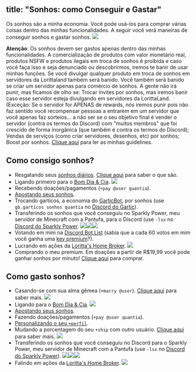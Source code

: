 title: "Sonhos: como Conseguir e Gastar"
---
Os sonhos são a minha economia. Você pode usá-los para comprar várias coisas dentro das minhas funcionalidades. A seguir você verá maneiras de conseguir sonhos e gastar sonhos. <img src="https://cdn.discordapp.com/emojis/593979718919913474.png?v=1" class="inline-emoji">

**Atenção**: Os sonhos devem ser gastos apenas dentro das minhas funcionalidades. A comercialização de produtos com valor monetário real, produtos NSFW e produtos ilegais em troca de sonhos é proibida e caso você faça isso e seja denunciado ou descobrirmos, iremos te banir de usar minhas funções. Se você divulgar qualquer produto em troca de sonhos em servidores da Lorittaland também será banido. Você também será banido se criar um servidor apenas para comércio de sonhos. A gente não irá punir, mas ficamos de olho se: Trocar invites por sonhos, mas iremos banir caso esse servidor esteja divulgando em servidores da LorittaLand. (Exceção: Se o servidor for APENAS de rewards, nós iremos punir pois não faz sentido você recompensar pessoas a entrarem em um servidor que você apenas faz sorteios... a não ser se o seu objetivo final é vender o servidor (contra os termos do Discord) com "muitos membros" que foi crescido de forma inorgânica (que também é contra os termos do Discord); Vendas de serviços (como criar servidores, desenhos, etc) por sonhos; Boost por sonhos. [Clique aqui](/guidelines) para ler as minhas guidelines. 

## Como consigo sonhos?
* Resgatando seus [sonhos diários](/daily). [Clique aqui](/extras/faq-loritta/daily) para saber o que são.
* Ligando primeiro para o [Bom Dia & Cia](/extras/faq-loritta/bomdiaecia). <img src="https://cdn.discordapp.com/emojis/763231811723460629.png?v=1" class="inline-emoji">
* Recebendo doações/pagamentos (`+pay @user quantia`).
* [Apostando seus sonhos](/extras/faq-loritta/betting-sonhos).
* Trocando garticos, a economia do [GarticBot](https://top.gg/bot/487328045275938828), por sonhos (use `gb.garticos sonhos quantia` no [Discord do Gartic](https://discord.gg/gartic)).
* Transferindo os sonhos que você conseguiu no Sparkly Power, meu servidor de Minecraft com a Pantufa, para o Discord (use `-lsx` no [Discord do Sparkly Power](https://discord.gg/sparklypower).  <img src="https://cdn.discordapp.com/emojis/672779636878606346.png?v=1" class="inline-emoji"><img src="https://cdn.discordapp.com/emojis/672779665366319104.png?v=1" class="inline-emoji"><img src="https://cdn.discordapp.com/emojis/672779686098501643.png?v=1" class="inline-emoji">
* Votando em mim na [Discord Bot List](https://discordbots.org/bot/loritta) (sabia que a cada 60 votos em mim você ganha uma [key premium](/extras/faq-loritta/premium-keys)?).
* Lucrando em ações da [Loritta's Home Broker](/extras/faq-loritta/loritta-home-broker). <img src="https://cdn.discordapp.com/emojis/788434890927505448.png?v=1" class="inline-emoji">
* Comprando o meu premium. Em doações a partir de R$19,99 você pode ganhar sonhos por minuto! [Clique aqui](/donate) para comprar.

## Como gasto sonhos?
* Casando-se com sua alma gêmea (`+marry @user`). [Clique aqui](/extras/faq-loritta/love) para saber mais. <img src="https://cdn.discordapp.com/emojis/519901735666581514.png?v=1" class="inline-emoji">
* Ligando para o [Bom Dia & Cia](/extras/faq-loritta/bomdiaecia). <img src="https://cdn.discordapp.com/emojis/763231811723460629.png?v=1" class="inline-emoji">
* [Apostando seus sonhos](/extras/faq-loritta/betting-sonhos).
* Fazendo doações/pagamentos (`+pay @user quantia`).
* [Personalizando o seu `+perfil`](/extras/faq-loritta/profile-customization).
* Mudando a porcentagem do seu `+ship` com outro usuário. [Clique aqui](/extras/faq-loritta/love) para saber mais. <img src="https://cdn.discordapp.com/emojis/519901735666581514.png?v=1" class="inline-emoji">
* Transferindo os sonhos que você conseguiu no Discord para o Sparkly Power, meu servidor de Minecraft com a Pantufa (use `-lsx` no [Discord do Sparkly Power](https://discord.gg/sparklypower)). <img src="https://cdn.discordapp.com/emojis/672779636878606346.png?v=1" class="inline-emoji"><img src="https://cdn.discordapp.com/emojis/672779665366319104.png?v=1" class="inline-emoji"><img src="https://cdn.discordapp.com/emojis/672779686098501643.png?v=1" class="inline-emoji">
* Falindo em ações da [Loritta's Home Broker](/extras/faq-loritta/loritta-home-broker). <img src="https://cdn.discordapp.com/emojis/651151532846481408.png?v=1" class="inline-emoji">
